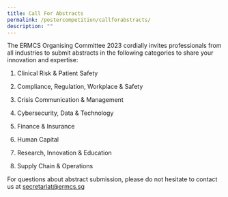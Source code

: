 ```yaml
---
title: Call For Abstracts
permalink: /postercompetition/callforabstracts/
description: ""
---
```

The ERMCS Organising Committee 2023 cordially invites professionals from all industries to submit abstracts in the following categories to share your innovation and expertise:

1. Clinical Risk & Patient Safety

2. Compliance, Regulation, Workplace & Safety

3. Crisis Communication & Management
 
4. Cybersecurity, Data & Technology
 
5. Finance & Insurance
  
6. Human Capital
  
7. Research, Innovation & Education
  
8. Supply Chain & Operations

For questions about abstract submission, please do not hesitate to contact us at secretariat@ermcs.sg